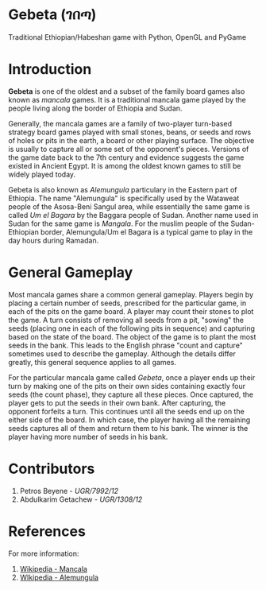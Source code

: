 # Gebeta (ገበጣ)

Traditional Ethiopian/Habeshan game with Python, OpenGL and PyGame

# Introduction

**Gebeta** is one of the oldest and a subset of the family board games also known as *mancala* games. It is a traditional mancala game played by the people living along the border of Ethiopia and Sudan.

Generally, the mancala games are a family of two-player turn-based strategy board games played with small stones, beans, or seeds and rows of holes or pits in the earth, a board or other playing surface. The objective is usually to capture all or some set of the opponent's pieces. Versions of the game date back to the 7th century and evidence suggests the game existed in Ancient Egypt. It is among the oldest known games to still be widely played today.

Gebeta is also known as *Alemungula* particulary in the Eastern part of Ethiopia. The name "Alemungula" is specifically used by the Wataweat people of the Asosa-Beni Sangul area, while essentially the same game is called *Um el Bagara* by the Baggara people of Sudan. Another name used in Sudan for the same game is *Mangala*. For the muslim people of the Sudan-Ethiopian border, Alemungula/Um el Bagara is a typical game to play in the day hours during Ramadan.

# General Gameplay

Most mancala games share a common general gameplay. Players begin by placing a certain number of seeds, prescribed for the particular game, in each of the pits on the game board. A player may count their stones to plot the game. A turn consists of removing all seeds from a pit, "sowing" the seeds (placing one in each of the following pits in sequence) and capturing based on the state of the board. The object of the game is to plant the most seeds in the bank. This leads to the English phrase "count and capture" sometimes used to describe the gameplay. Although the details differ greatly, this general sequence applies to all games.

For the particular mancala game called *Gebeta*, once a player ends up their turn by making one of the pits on their own sides containing exactly four seeds (the count phase), they capture all these pieces. Once captured, the player gets to put the seeds in their own bank. After capturing, the opponent forfeits a turn. This continues until all the seeds end up on the either side of the board. In which case, the player having all the remaining seeds captures all of them and return them to his bank. The winner is the player having more number of seeds in his bank.

# Contributors

1. Petros Beyene - *UGR/7992/12*
2. Abdulkarim Getachew - *UGR/1308/12*

# References

For more information:
1. [Wikipedia - Mancala](https://en.wikipedia.org/wiki/Mancala)
2. [WIkipedia - Alemungula](https://en.wikipedia.org/wiki/Alemungula)
